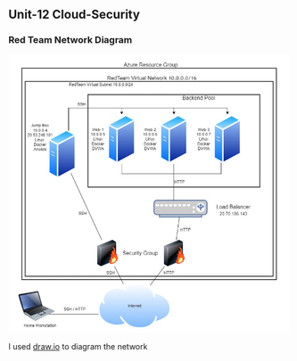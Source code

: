 ## Unit-12 Cloud-Security

### Red Team Network Diagram

![Network Diagram](https://github.com/BQcybersec/-UofM-VIRT-CYBER-12-2021/blob/main/Homework/Unit-12/Image/RedTemNetwork.jpg)

I used [draw.io](https://app.diagrams.net) to diagram the network